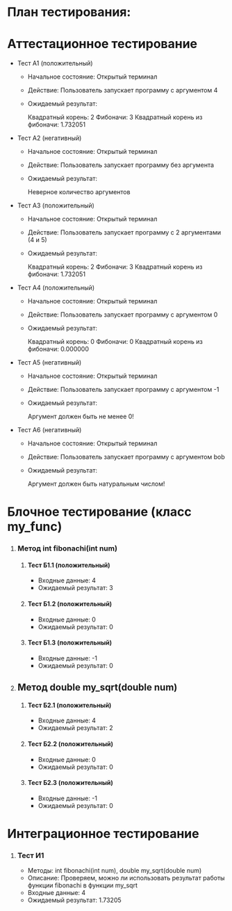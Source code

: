 # План тестирования:

# Аттестационное тестирование
  - Тест А1 (положительный)
    - Начальное состояние: Открытый терминал
    - Действие: Пользователь запускает программу с аргументом 4
    - Ожидаемый результат:
                    
      	Квадратный корень: 2
      	Фибоначи: 3
      	Квадратный корень из фибоначи: 1.732051
                       
  - Тест А2 (негативный)
    - Начальное состояние: Открытый терминал
    - Действие: Пользователь запускает программу без аргумента
    - Ожидаемый результат: 
                        
     	Неверное количество аргументов
                               
  - Тест А3 (положительный)
    - Начальное состояние: Открытый терминал
    - Действие: Пользователь запускает программу с 2 аргументами (4 и 5)
    - Ожидаемый результат: 
                             
      	Квадратный корень: 2
      	Фибоначи: 3
      	Квадратный корень из фибоначи: 1.732051
                              
  - Тест А4 (положительный)
    - Начальное состояние: Открытый терминал
    - Действие: Пользователь запускает программу с аргументом 0
    - Ожидаемый результат: 
                                   
      	Квадратный корень: 0
      	Фибоначи: 0
      	Квадратный корень из фибоначи: 0.000000
                                   
  - Тест А5 (негативный)
    - Начальное состояние: Открытый терминал
    - Действие: Пользователь запускает программу с аргументом -1
    - Ожидаемый результат: 
                                    
      	Аргумент должен быть не менее 0!
                             
  - Тест А6 (негативный)
    - Начальное состояние: Открытый терминал</li>
    - Действие: Пользователь запускает программу с аргументом bob</li>
    - Ожидаемый результат: 
                               
      	Аргумент должен быть натуральным числом!
                             

# Блочное тестирование (класс my_func)
<ol>
  <li>
    <h3>Метод int fibonachi(int num)</h3>
    <ol>
    	<li>
    	  <h4>Тест Б1.1 (положительный)</h4>
    	  <ul>
    	    <li>Входные данные: 4</li>
    	    <li>Ожидаемый результат: 3</li>
    	  </ul>
    	</li>
    	<li>
    	  <h4>Тест Б1.2 (положительный)</h4>
    	  <ul>
    	    <li>Входные данные: 0</li>
    	    <li>Ожидаемый результат: 0</li>
    	  </ul>
    	</li>
    	<li>
    	  <h4>Тест Б1.3 (положительный)</h4>
    	  <ul>
    	    <li>Входные данные: -1</li>
    	    <li>Ожидаемый результат: 0</li>
    	  </ul>
    	</li>
    </ol>
  </li>
    <li>
    <h2>Метод double my_sqrt(double num)</h2>
    <ol>
    	<li>
    	  <h4>Тест Б2.1 (положительный)</h4>
    	  <ul>
    	    <li>Входные данные: 4</li>
    	    <li>Ожидаемый результат: 2</li>
    	  </ul>
    	</li>
    	<li>
    	  <h4>Тест Б2.2 (положительный)</h4>
    	  <ul>
    	    <li>Входные данные: 0</li>
    	    <li>Ожидаемый результат: 0</li>
    	  </ul>
    	</li>
    	<li>
    	  <h4>Тест Б2.3 (положительный)</h4>
    	  <ul>
    	    <li>Входные данные: -1</li>
    	    <li>
            Ожидаемый результат: 0  
          </li>
    	  </ul>
    	</li>
    </ol>
  </li>
</ol>

# Интеграционное тестирование
<ol>
  <li>
    <h3>Тест И1</h3>
    <ul>
      <li>Методы: int fibonachi(int num), double my_sqrt(double num)</li>
      <li>Описание: Проверяем, можно ли использовать результат работы функции fibonachi в функции my_sqrt</li>
      <li>Входные данные: 4</li>
      <li>Ожидаемый результат: 1.73205</li>
    </ul>	
  </li>
  
</ol>


